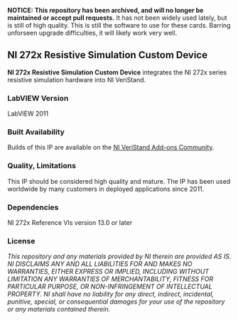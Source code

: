 **NOTICE: This repository has been archived, and will no longer be maintained or accept pull requests.**
It has not been widely used lately, but is still of high quality.  This is still the software to use for these cards.  Barring unforseen upgrade difficulties, it will likely work very well.

## NI 272x Resistive Simulation Custom Device ##

**NI 272x Resistive Simulation Custom Device** integrates the NI 272x series resistive simulation hardware into NI VeriStand.

### LabVIEW Version ###

LabVIEW 2011

### Built Availability ###

Builds of this IP are available on the [NI VeriStand Add-ons Community](https://decibel.ni.com/content/docs/DOC-24289).

### Quality, Limitations ###

This IP should be considered high quality and mature. The IP has been used worldwide by many customers in deployed applications since 2011.

### Dependencies ###

NI 272x Reference VIs version 13.0 or later

### License ###

*This repository and any materials provided by NI therein are provided AS IS. NI DISCLAIMS ANY AND ALL LIABILITIES FOR AND MAKES NO WARRANTIES, EITHER EXPRESS OR IMPLIED, INCLUDING WITHOUT LIMITATION ANY WARRANTIES OF MERCHANTABILITY, FITNESS FOR  PARTICULAR PURPOSE, OR NON-INFRINGEMENT OF INTELLECTUAL PROPERTY. NI shall have no liability for any direct, indirect, incidental, punitive, special, or consequential damages for your use of the repository or any materials contained therein.*

